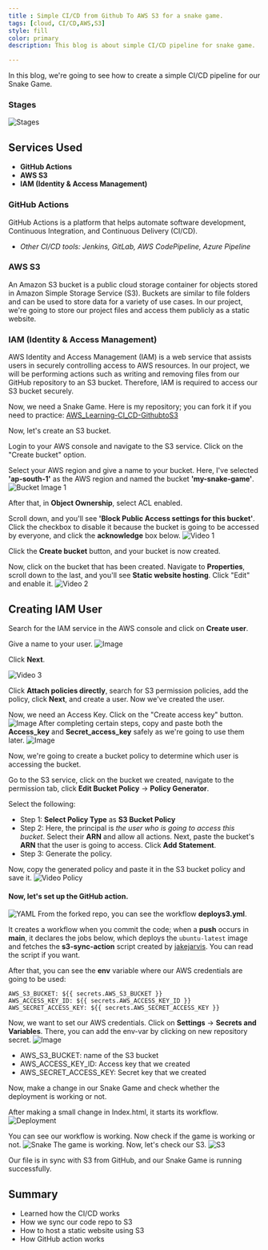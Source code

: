 ```yaml
---
title : Simple CI/CD from Github To AWS S3 for a snake game.
tags: [cloud, CI/CD,AWS,S3]
style: fill
color: primary
description: This blog is about simple CI/CD pipeline for snake game.

---
```


In this blog, we're going to see how to create a simple CI/CD pipeline for our Snake Game.

### Stages
![Stages](/assets/img/snake-game/stage.png)

## Services Used

- **GitHub Actions**
- **AWS S3**
- **IAM (Identity & Access Management)**

### GitHub Actions
GitHub Actions is a platform that helps automate software development, Continuous Integration, and Continuous Delivery (CI/CD).
- *Other CI/CD tools: Jenkins, GitLab, AWS CodePipeline, Azure Pipeline*

### AWS S3
An Amazon S3 bucket is a public cloud storage container for objects stored in Amazon Simple Storage Service (S3). Buckets are similar to file folders and can be used to store data for a variety of use cases. In our project, we're going to store our project files and access them publicly as a static website.

### IAM (Identity & Access Management)
AWS Identity and Access Management (IAM) is a web service that assists users in securely controlling access to AWS resources. In our project, we will be performing actions such as writing and removing files from our GitHub repository to an S3 bucket. Therefore, IAM is required to access our S3 bucket securely.

Now, we need a Snake Game. Here is my repository; you can fork it if you need to practice:
[AWS_Learning-CI_CD-GithubtoS3](https://github.com/harish0x/AWS_Learning-CD-GithubtoS3)

Now, let's create an S3 bucket. 

Login to your AWS console and navigate to the S3 service. Click on the "Create bucket" option. 

Select your AWS region and give a name to your bucket. Here, I've selected **'ap-south-1'** as the AWS region and named the bucket **'my-snake-game'**.
![Bucket Image 1](/assets/img/snake-game/bucket01.png)

After that, in **Object Ownership**, select ACL enabled.

Scroll down, and you'll see **'Block Public Access settings for this bucket'**. Click the checkbox to disable it because the bucket is going to be accessed by everyone, and click the **acknowledge** box below.
![Video 1](/assets/img/snake-game/vdo1.gif)



Click the **Create bucket** button, and your bucket is now created. 

Now, click on the bucket that has been created. Navigate to **Properties**, scroll down to the last, and you'll see **Static website hosting**. Click "Edit" and enable it.
![Video 2](/assets/img/snake-game/iam.gif)

## Creating IAM User

Search for the IAM service in the AWS console and click on **Create user**.

Give a name to your user.
![Image](/assets/img/snake-game/createuser.png)

Click **Next**.

![Video 3](/assets/img/snake-game/bucket03.gif)

Click **Attach policies directly**, search for S3 permission policies, add the policy, click **Next**, and create a user. Now we've created the user.

Now, we need an Access Key. Click on the "Create access key" button.
![Image](/assets/img/snake-game/user-c.png)
After completing certain steps, copy and paste both the **Access_key** and **Secret_access_key** safely as we're going to use them later.
![Image](/assets/img/snake-game/key.png)

Now, we're going to create a bucket policy to determine which user is accessing the bucket.

Go to the S3 service, click on the bucket we created, navigate to the permission tab, click **Edit Bucket Policy** -> **Policy Generator**. 

Select the following:
- Step 1: **Select Policy Type** as **S3 Bucket Policy**
- Step 2: Here, the principal is *the user who is going to access this bucket*. Select their **ARN** and allow all actions. Next, paste the bucket's **ARN** that the user is going to access. Click **Add Statement**.
- Step 3: Generate the policy.

Now, copy the generated policy and paste it in the S3 bucket policy and save it.
![Video Policy](/assets/img/snake-game/pol.gif)

#### Now, let's set up the GitHub action.
![YAML](/assets/img/snake-game/yml.png)
From the forked repo, you can see the workflow **deploys3.yml**.

It creates a workflow when you commit the code; when a **push** occurs in **main**, it declares the jobs below, which deploys the `ubuntu-latest` image and fetches the **s3-sync-action** script created by [jakejarvis](https://github.com/jakejarvis/s3-sync-action). You can read the script if you want.

After that, you can see the **env** variable where our AWS credentials are going to be used:

```
AWS_S3_BUCKET: ${{ secrets.AWS_S3_BUCKET }}
AWS_ACCESS_KEY_ID: ${{ secrets.AWS_ACCESS_KEY_ID }}
AWS_SECRET_ACCESS_KEY: ${{ secrets.AWS_SECRET_ACCESS_KEY }} 
```

Now, we want to set our AWS credentials. Click on **Settings** -> **Secrets and Variables**. There, you can add the env-var by clicking on new repository secret.
![Image](/assets/img/snake-game/repo-sec.png)

- AWS_S3_BUCKET: name of the S3 bucket
- AWS_ACCESS_KEY_ID: Access key that we created 
- AWS_SECRET_ACCESS_KEY: Secret key that we created

Now, make a change in our Snake Game and check whether the deployment is working or not.

After making a small change in Index.html, it starts its workflow.
![Deployment](/assets/img/snake-game/dep.png)

You can see our workflow is working. Now check if the game is working or not.
![Snake](/assets/img/snake-game/snake.png)
The game is working. Now, let's check our S3.
![S3](/assets/img/snake-game/s3.png)

Our file is in sync with S3 from GitHub, and our Snake Game is running successfully.

## Summary 
- Learned how the CI/CD works 
- How we sync our code repo to S3
- How to host a static website using S3
- How GitHub action works

